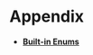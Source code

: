 # Appendix<a name="EN-US_TOPIC_0000001158261277"></a>

-   **[Built-in Enums](ts-appendix-enums.md)**  



